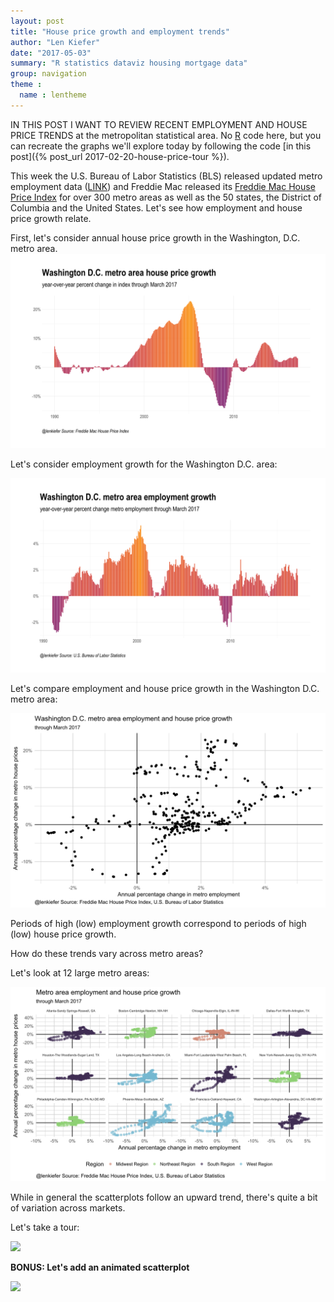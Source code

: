```yaml
---
layout: post
title: "House price growth and employment trends"
author: "Len Kiefer"
date: "2017-05-03"
summary: "R statistics dataviz housing mortgage data"
group: navigation
theme :
  name : lentheme
---
```


IN THIS POST I WANT TO REVIEW RECENT EMPLOYMENT AND HOUSE PRICE TRENDS at the metropolitan statistical area.  No [R](https://www.r-project.org/) code here, but you can recreate the graphs we'll explore today by following the code [in this post]({% post_url 2017-02-20-house-price-tour %}).

This week the U.S. Bureau of Labor Statistics (BLS) released updated metro employment data ([LINK](https://www.bls.gov/news.release/metro.nr0.htm)) and Freddie Mac released its [Freddie Mac House Price Index](http://www.freddiemac.com/finance/house_price_index.html) for over 300 metro areas as well as the 50 states, the District of Columbia and the United States. Let's see how employment and house price growth relate.



First, let's consider annual house price growth in the Washington, D.C. metro area.
![plot of chunk 05-03-2017-dc-plot1](/img/Rfig/05-03-2017-dc-plot1-1.svg)

Let's consider employment growth for the Washington D.C. area:

![plot of chunk 05-03-2017-dc-plot2](/img/Rfig/05-03-2017-dc-plot2-1.svg)

Let's compare employment and house price growth in the Washington D.C. metro area:

![plot of chunk 05-03-2017-dc-plot3](/img/Rfig/05-03-2017-dc-plot3-1.svg)

Periods of high (low) employment growth correspond to periods of high (low) house price growth.

How do these trends vary across metro areas?  

Let's look at 12 large metro areas:

![plot of chunk 05-03-2017-all-plot4](/img/Rfig/05-03-2017-all-plot4-1.svg)

While in general the scatterplots follow an upward trend, there's quite a bit of variation across markets.

Let's take a tour:

<img src="{{ site.url}}/img/charts_may_03_2017/geo tour emp hpi tween 05 03 2017.gif" >

**BONUS: Let's add an animated scatterplot**

<img src="{{ site.url}}/img/charts_may_03_2017/emp hpa scatter 05 03 2017.gif" >



